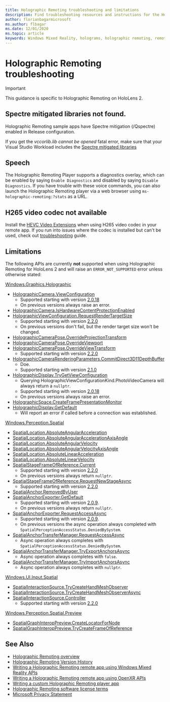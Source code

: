 ```yaml
---
title: Holographic Remoting troubleshooting and limitations
description: Find troubleshooting resources and instructions for the Holographic Remoting feature on HoloLens 2 devices.
author: florianbagarmicrosoft
ms.author: flbagar
ms.date: 12/01/2020
ms.topic: article
keywords: Windows Mixed Reality, holograms, holographic remoting, remote rendering, network rendering, HoloLens, remote holograms, troubleshoot, help, mixed reality headset, windows mixed reality headset, virtual reality headset
---
```


# Holographic Remoting troubleshooting

> [!IMPORTANT]
> This guidance is specific to Holographic Remoting on HoloLens 2.

## Spectre mitigated libraries not found.

Holographic Remoting sample apps have Spectre mitigation (/Qspectre) enabled in Release configuration.

If you get the *vccorlib.lib cannot be opened* fatal error, make sure that your Visual Studio Workload includes the [Spectre mitigated libraries](/cpp/build/reference/qspectre)

## Speech

The Holographic Remoting Player supports a diagnostics overlay, which can be enabled by saying ```Enable Diagnostics``` and disabled by saying ```Disable Diagnostics```. If you have trouble with these voice commands, you can also launch the Holographic Remoting player via a web browser using ```ms-holographic-remoting:?stats``` as a URL.

## H265 video codec not available

Install the [HEVC Video Extensions](https://www.microsoft.com/p/hevc-video-extensions/9nmzlz57r3t7) when using H265 video codec in your remote app. If you run into issues where the codec is installed but can't be used, check out [troubleshooting](/azure/remote-rendering/resources/troubleshoot#h265-codec-not-available) guide.

## Limitations

The following APIs are currently **not** supported when using Holographic Remoting for HoloLens 2 and will raise an ```ERROR_NOT_SUPPORTED``` error unless otherwise stated:

[Windows.Graphics.Holographic](/uwp/api/windows.graphics.holographic)

* [HolographicCamera.ViewConfiguration](/uwp/api/windows.graphics.holographic.holographiccamera.viewconfiguration)
  - Supported starting with version [2.0.18](holographic-remoting-version-history.md#v2.0.18)
  - On previous versions always raise an error.
* [HolographicCamera.IsHardwareContentProtectionEnabled](/uwp/api/windows.graphics.holographic.holographiccamera.ishardwarecontentprotectionenabled#Windows_Graphics_Holographic_HolographicCamera_IsHardwareContentProtectionEnabled)
* [HolographicViewConfiguration.RequestRenderTargetSize](/uwp/api/windows.graphics.holographic.holographicviewconfiguration.requestrendertargetsize#Windows_Graphics_Holographic_HolographicViewConfiguration_RequestRenderTargetSize_Windows_Foundation_Size_)
  - Supported starting with version [2.2.0](holographic-remoting-version-history.md#v2.2.0)
  - On previous versions don't fail, but the render target size won't be changed.
* [HolographicCameraPose.OverrideProjectionTransform](/uwp/api/windows.graphics.holographic.holographiccamerapose.overrideprojectiontransform)
* [HolographicCameraPose.OverrideViewport](/uwp/api/windows.graphics.holographic.holographiccamerapose.overrideviewport)
* [HolographicCameraPose.OverrideViewTransform](/uwp/api/windows.graphics.holographic.holographiccamerapose.overrideviewtransform)
  - Supported starting with version [2.2.0](holographic-remoting-version-history.md#v2.2.0)
* [HolographicCameraRenderingParameters.CommitDirect3D11DepthBuffer](/uwp/api/windows.graphics.holographic.holographiccamerarenderingparameters.commitdirect3d11depthbuffer#Windows_Graphics_Holographic_HolographicCameraRenderingParameters_CommitDirect3D11DepthBuffer_Windows_Graphics_DirectX_Direct3D11_IDirect3DSurface_)
  - Doe.
  - Supported starting with version [2.1.0](holographic-remoting-version-history.md#v2.1.0)
* [HolographicDisplay.TryGetViewConfiguration](/uwp/api/windows.graphics.holographic.holographicdisplay.trygetviewconfiguration)
  - Querying HolographicViewConfigurationKind.PhotoVideoCamera will always return a ```nullptr```.
  - Supported starting with version [2.0.18](holographic-remoting-version-history.md#v2.0.18)
  - On previous versions always raise an error.
* [HolographicSpace.CreateFramePresentationMonitor](/uwp/api/windows.graphics.holographic.holographicspace.createframepresentationmonitor)
* [HolographicDisplay.GetDefault](/uwp/api/windows.graphics.holographic.holographicdisplay.getdefault#Windows_Graphics_Holographic_HolographicDisplay_GetDefault)
  - Will report an error if called before a connection was established.


[Windows.Perception.Spatial](/uwp/api/windows.perception.spatial)

* [SpatialLocation.AbsoluteAngularAcceleration](/uwp/api/windows.perception.spatial.spatiallocation.absoluteangularacceleration)
* [SpatialLocation.AbsoluteAngularAccelerationAxisAngle](/uwp/api/windows.perception.spatial.spatiallocation.absoluteangularaccelerationaxisangle)
* [SpatialLocation.AbsoluteAngularVelocity](/uwp/api/windows.perception.spatial.spatiallocation.absoluteangularvelocity)
* [SpatialLocation.AbsoluteAngularVelocityAxisAngle](/uwp/api/windows.perception.spatial.spatiallocation.absoluteangularvelocityaxisangle)
* [SpatialLocation.AbsoluteLinearAcceleration](/uwp/api/windows.perception.spatial.spatiallocation.absolutelinearacceleration)
* [SpatialLocation.AbsoluteLinearVelocity](/uwp/api/windows.perception.spatial.spatiallocation.absolutelinearvelocity)
* [SpatialStageFrameOfReference.Current](/uwp/api/windows.perception.spatial.spatialstageframeofreference.current)
  - Supported starting with version [2.2.0](holographic-remoting-version-history.md#v2.2.0)
  - On previous versions always return ```nullptr```.
* [SpatialStageFrameOfReference.RequestNewStageAsync](/uwp/api/windows.perception.spatial.spatialstageframeofreference.requestnewstageasync)
  - Supported starting with version [2.2.0](holographic-remoting-version-history.md#v2.2.0)
* [SpatialAnchor.RemovedByUser](/uwp/api/windows.perception.spatial.spatialanchor.removedbyuser)
* [SpatialAnchorExporter.GetDefault](/uwp/api/windows.perception.spatial.spatialanchorexporter.getdefault
)
  - Supported starting with version [2.0.9](holographic-remoting-version-history.md#v2.0.9). 
  - On previous versions always return ```nullptr```. 
* [SpatialAnchorExporter.RequestAccessAsync](/uwp/api/windows.perception.spatial.spatialanchorexporter.requestaccessasync
)
  - Supported starting with version [2.0.9](holographic-remoting-version-history.md#v2.0.9). 
  - On previous versions the async operation always completed with ```SpatialPerceptionAccessStatus.DeniedBySystem```.
* [SpatialAnchorTransferManager.RequestAccessAsync](/uwp/api/windows.perception.spatial.spatialanchortransfermanager.requestaccessasync#Windows_Perception_Spatial_SpatialAnchorTransferManager_RequestAccessAsync)
  - Async operation always completes with ```SpatialPerceptionAccessStatus.DeniedBySystem```.
* [SpatialAnchorTransferManager.TryExportAnchorsAsync](/uwp/api/windows.perception.spatial.spatialanchortransfermanager.tryexportanchorsasync#Windows_Perception_Spatial_SpatialAnchorTransferManager_TryExportAnchorsAsync_Windows_Foundation_Collections_IIterable_Windows_Foundation_Collections_IKeyValuePair_System_String_Windows_Perception_Spatial_SpatialAnchor___Windows_Storage_Streams_IOutputStream_)
  - Async operation always completes with ```false```.
* [SpatialAnchorTransferManager.TryImportAnchorsAsync](/uwp/api/windows.perception.spatial.spatialanchortransfermanager.tryimportanchorsasync
)
  - Async operation always completes with ```nullptr```.

[Windows.UI.Input.Spatial](/uwp/api/windows.ui.input.spatial)

* [SpatialInteractionSource.TryCreateHandMeshObserver](/uwp/api/windows.ui.input.spatial.spatialinteractionsource.trycreatehandmeshobserver#Windows_UI_Input_Spatial_SpatialInteractionSource_TryCreateHandMeshObserver)
* [SpatialInteractionSource.TryCreateHandMeshObserverAsync](/uwp/api/windows.ui.input.spatial.spatialinteractionsource.trycreatehandmeshobserverasync)
* [SpatialInteractionSource.Controller](/uwp/api/windows.ui.input.spatial.spatialinteractionsource.controller#Windows_UI_Input_Spatial_SpatialInteractionSource_Controller)
  - Supported starting with version [2.2.0](holographic-remoting-version-history.md#v2.2.0)

[Windows.Perception.Spatial.Preview](/uwp/api/windows.perception.spatial.preview)

* [SpatialGraphInteropPreview.CreateLocatorForNode](/uwp/api/windows.perception.spatial.preview.spatialgraphinteroppreview.createlocatorfornode)
* [SpatialGraphInteropPreview.TryCreateFrameOfReference](/uwp/api/windows.perception.spatial.preview.spatialgraphinteroppreview.trycreateframeofreference)

## See Also
* [Holographic Remoting overview](holographic-remoting-overview.md)
* [Holographic Remoting Version History](holographic-remoting-version-history.md)
* [Writing a Holographic Remoting remote app using Windows Mixed Reality APIs](holographic-remoting-create-remote-wmr.md)
* [Writing a Holographic Remoting remote app using OpenXR APIs](holographic-remoting-create-remote-openxr.md)
* [Writing a custom Holographic Remoting player app](holographic-remoting-create-player.md)
* [Holographic Remoting software license terms](/legal/mixed-reality/microsoft-holographic-remoting-software-license-terms)
* [Microsoft Privacy Statement](https://go.microsoft.com/fwlink/?LinkId=521839)